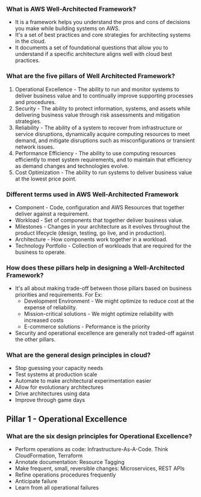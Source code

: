 ### What is AWS Well-Architected Framework?
* It is a framework helps you understand the pros and cons of decisions you make while building systems on AWS.
* It's a set of best practices and core strategies for architecting systems in the cloud.
* It documents a set of foundational questions that allow you to understand if a specific architecture aligns well with cloud best
practices.

### What are the five pillars of Well Architected Framework?
1. Operational Excellence - The ability to run and monitor systems to deliver business value and to continually improve supporting
processes and procedures.
2. Security - The ability to protect information, systems, and assets while delivering business value through risk assessments and mitigation strategies.
3. Reliability - The ability of a system to recover from infrastructure or service disruptions, dynamically acquire computing resources to meet demand, and mitigate disruptions
such as misconfigurations or transient network issues.
4. Performance Efficiency - The ability to use computing resources efficiently to meet system requirements, and to maintain that
efficiency as demand changes and technologies evolve.
5. Cost Optimization - The ability to run systems to deliver business value at the lowest price point.

### Different terms used in AWS Well-Architected Framework
* Component - Code, configuration and AWS Resources that together deliver against a requirement.
* Workload - Set of components that together deliver business value. 
* Milestones - Changes in your architecture as it evolves throughout the product lifecycle (design, testing, go live, and in production).
* Architecture - How components work together in a workload.
* Technology Portfolio - Collection of workloads that are required for the business to operate.

### How does these pillars help in designing a Well-Architected Framework?
* It's all about making trade-off between those pillars based on business priorities and requirements. For Ex:
  * Development Environment - We might optimize to reduce cost at the expense of reliability.
  * Mission-critical solutions - We might optimize reliability with increased costs
  * E-commerce solutions - Peformance is the priority
* Security and operational excellence are generally not traded-off against the other pillars.

### What are the general design principles in cloud?
* Stop guessing your capacity needs
* Test systems at production scale
* Automate to make architectural experimentation easier
* Allow for evolutionary architectures
* Drive architectures using data
* Improve through game days

## Pillar 1 - Operational Excellence
### What are the six design principles for Operational Excellence?
* Perform operations as code: Infrastructure-As-A-Code. Think CloudFormation, Terraform
* Annotate documentation: Resource Tagging
* Make frequent, small, reversible changes: Microservices, REST APIs
* Refine operations procedures frequently
* Anticipate failure
* Learn from all operational failures
